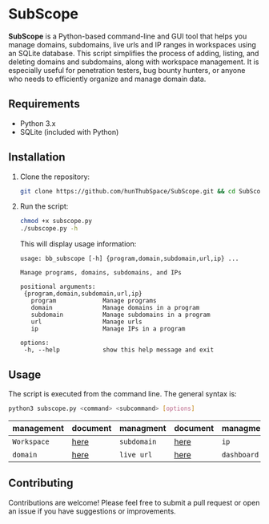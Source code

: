 # SubScope

**SubScope** is a Python-based command-line and GUI tool that helps you manage domains, subdomains, live urls and IP ranges in workspaces using an SQLite database. This script simplifies the process of adding, listing, and deleting domains and subdomains, along with workspace management. It is especially useful for penetration testers, bug bounty hunters, or anyone who needs to efficiently organize and manage domain data.

## Requirements

- Python 3.x
- SQLite (included with Python)

## Installation

1. Clone the repository:

   ```bash
   git clone https://github.com/hunThubSpace/SubScope.git && cd SubScope
   ```

2. Run the script:

    ```bash
    chmod +x subscope.py
    ./subscope.py -h
    ```

    This will display usage information:

    ```
   usage: bb_subscope [-h] {program,domain,subdomain,url,ip} ...
   
   Manage programs, domains, subdomains, and IPs
   
   positional arguments:
     {program,domain,subdomain,url,ip}
       program             Manage programs
       domain              Manage domains in a program
       subdomain           Manage subdomains in a program
       url                 Manage urls
       ip                  Manage IPs in a program
   
   options:
     -h, --help            show this help message and exit
    ```

## Usage

The script is executed from the command line. The general syntax is:

```bash
python3 subscope.py <command> <subcommand> [options]
```

| management     |  document                     | managment     | document                  | managment     | document                  |
| -------------- | ------------------------------| ------------- | ------------------------- | ------------- | ------------------------- |
| `Workspace`    | [here](docs/workspace.md)     | `subdomain`   | [here](docs/subdomain.md) | `ip`          | [here](docs/ip.md)        |
| `domain`       | [here](docs/domain.md)        | `live url`    | [here](docs/live.md)      | `dashboard`   | [here](docs/dashboard.md) |

## Contributing

Contributions are welcome! Please feel free to submit a pull request or open an issue if you have suggestions or improvements.
